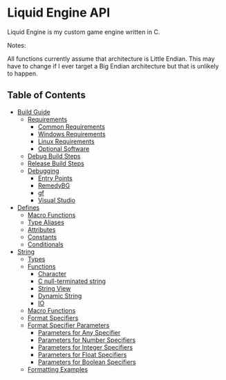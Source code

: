 <!--
 * Description:  Liquid Engine API Documentation Table of Contents
 * Author:       Alicia Amarilla (smushyaa@gmail.com)
 * File Created: July 19, 2023
-->

# Liquid Engine API

Liquid Engine is my custom game engine written in C.

Notes:

All functions currently assume that architecture is Little Endian.
This may have to change if I ever target a Big Endian architecture but
that is unlikely to happen.

## Table of Contents
- [Build Guide](../BUILD.md)
    - [Requirements](../BUILD.md#requirements)
        - [Common Requirements](../BUILD.md#common-requirements)
        - [Windows Requirements](../BUILD.md#windows-requirements)
        - [Linux Requirements](../BUILD.md#linux-requirements)
        - [Optional Software](../BUILD.md#optional-software)
    - [Debug Build Steps](../BUILD.md#debug-build-steps)
    - [Release Build Steps](../BUILD.md#release-build-steps)
    - [Debugging](../BUILD.md#debugging)
        - [Entry Points](../BUILD.md#entry-points)
        - [RemedyBG](../BUILD.md#remedybg)
        - [gf](../BUILD.md#gf)
        - [Visual Studio](../BUILD.md#visual-studio)
- [Defines](./defines.md)
    - [Macro Functions](./defines.md#macro-functions)
    - [Type Aliases](./defines.md#type-aliases)
    - [Attributes](./defines.md#attributes)
    - [Constants](./defines.md#constants)
    - [Conditionals](./defines.md#conditionals)
- [String](./string.md)
    - [Types](./string.md#types)
    - [Functions](./string.md#functions)
        - [Character](./string.md#character)
        - [C null-terminated string](./string.md#c-null-terminated-string)
        - [String View](./string.md#string-view)
        - [Dynamic String](./string.md#dynamic-string)
        - [IO](./string.md#io)
    - [Macro Functions](./string.md#macro-functions)
    - [Format Specifiers](./string.md#format-specifiers)
    - [Format Specifier Parameters](./string.md#format-specifier-parameters)
        - [Parameters for Any Specifier](./string.md#parameters-for-any-specifier)
        - [Parameters for Number Specifiers](./string.md#parameters-for-number-specifiers)
        - [Parameters for Integer Specifiers](./string.md#parameters-for-integer-specifiers)
        - [Parameters for Float Specifiers](./string.md#parameters-for-float-specifiers)
        - [Parameters for Boolean Specifiers](./string.md#parameters-for-boolean-specifiers)
    - [Formatting Examples](./string.md#formatting-examples)

